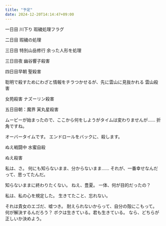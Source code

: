 ```yaml
---
title: "予定"
date: 2024-12-20T14:14:47+09:00
---
```

一日目
川下り
瑕穢処理フラグ

二日目
瑕穢の処理

三日目
特別山岳修行
余った人形を処理


三日目夜
幽谷響子殺害

四日目早朝
聖殺害

聡明で殺すためにわざと情報をチラつかせるが、先に雲山に見抜かれる
雲山殺害


女苑殺害
ナズーリン殺害


五日目朝：魔界
寅丸星殺害

ムービーが始まったので、ここから何をしようがタイムは変わりませんが……
折角ですね。

オーバータイムです。
エンドロールをバックに、殺します。

ぬえ戦闘中
水蜜自殺

ぬえ殺害

私は、さ。
何にも知らないまま、分からないまま……
それが、一番幸せなんだって、思ってたんだ。

知らないままに終わりたくない。
ねえ、豊夏。
一体、何が目的だったの？

私は、私の心を規定した。
生きてたこと、忘れない。

それは貴女のエゴだ、嘘つき。
耐えられないからって、自分の殻にこもって。
何が解決するんだろう？
ボクは生きている。君も生きている。
なら、どちらが正しいか決めよう。
